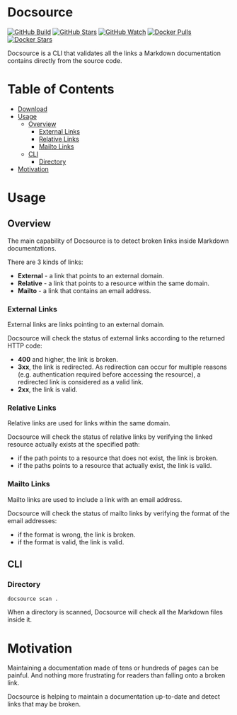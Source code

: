 # Docsource

[![GitHub Build](https://img.shields.io/github/actions/workflow/status/loicgreffier/docsource/continuous_integration.yml?branch=main&logo=github&style=for-the-badge)](https://github.com/loicgreffier/docsource/actions/workflows/continuous_integration.yml)
[![GitHub Stars](https://img.shields.io/github/stars/loicgreffier/docsource?logo=github&style=for-the-badge)](https://github.com/loicgreffier/docsource)
[![GitHub Watch](https://img.shields.io/github/watchers/loicgreffier/docsource?logo=github&style=for-the-badge)](https://github.com/loicgreffier/docsource)
[![Docker Pulls](https://img.shields.io/docker/pulls/loicgreffier/docsource?label=Pulls&logo=docker&style=for-the-badge)](https://hub.docker.com/r/loicgreffier/docsource/tags)
[![Docker Stars](https://img.shields.io/docker/stars/loicgreffier/docsource?label=Stars&logo=docker&style=for-the-badge)](https://hub.docker.com/r/loicgreffier/docsource)

Docsource is a CLI that validates all the links a Markdown documentation contains directly from the source code.

# Table of Contents

* [Download](#download)
* [Usage](#usage)
  * [Overview](#overview)
    * [External Links](#external-links)
    * [Relative Links](#relative-links)
    * [Mailto Links](#mailto-links)
  * [CLI](#cli)
    * [Directory](#directory)
* [Motivation](#motivation)

# Usage

## Overview

The main capability of Docsource is to detect broken links inside Markdown documentations.

There are 3 kinds of links:
- **External** - a link that points to an external domain.
- **Relative** - a link that points to a resource within the same domain.
- **Mailto** - a link that contains an email address. 

### External Links

External links are links pointing to an external domain. 

Docsource will check the status of external links according to the returned HTTP code:
- **400** and higher, the link is broken.
- **3xx**, the link is redirected. 
As redirection can occur for multiple reasons (e.g. authentication required before accessing the resource), a redirected link is considered as a valid link.
- **2xx**, the link is valid.

### Relative Links

Relative links are used for links within the same domain.

Docsource will check the status of relative links by verifying the linked resource actually exists at the specified path:
- if the path points to a resource that does not exist, the link is broken.
- if the paths points to a resource that actually exist, the link is valid.

### Mailto Links

Mailto links are used to include a link with an email address. 

Docsource will check the status of mailto links by verifying the format of the email addresses:
- if the format is wrong, the link is broken.
- if the format is valid, the link is valid.

## CLI

### Directory

`docsource scan .`

When a directory is scanned, Docsource will check all the Markdown files inside it.

# Motivation

Maintaining a documentation made of tens or hundreds of pages can be painful. 
And nothing more frustrating for readers than falling onto a broken link.

Docsource is helping to maintain a documentation up-to-date and detect links that may be broken.
